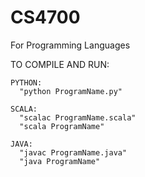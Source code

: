 # CS4700
For Programming Languages

TO COMPILE AND RUN:

    PYTHON:
      "python ProgramName.py"
    
    SCALA:
      "scalac ProgramName.scala"
      "scala ProgramName"
    
    JAVA:
      "javac ProgramName.java"
      "java ProgramName"
